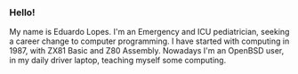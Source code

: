 ### Hello!

My name is Eduardo Lopes. I'm an Emergency and ICU pediatrician, seeking a career change to computer programming. 
I have started with computing in 1987, with ZX81 Basic and Z80 Assembly. Nowadays I'm an OpenBSD user, in my daily driver laptop, teaching myself some computing.
